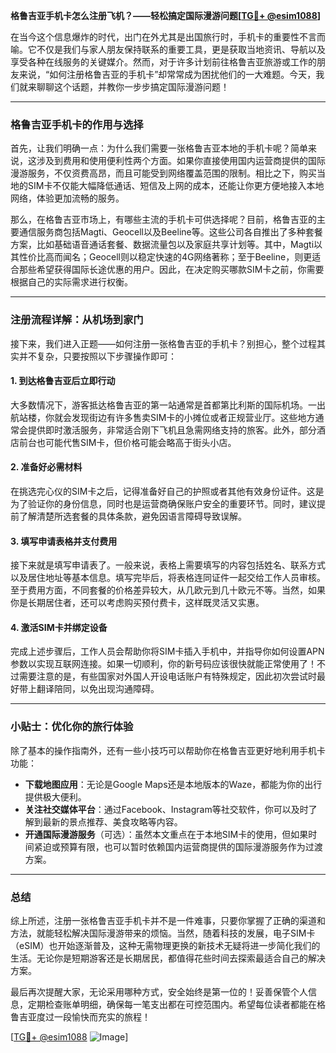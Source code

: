 **格鲁吉亚手机卡怎么注册飞机？——轻松搞定国际漫游问题[[TG💪+ @esim1088](https://t.me/s/esim1088)]**

在当今这个信息爆炸的时代，出门在外尤其是出国旅行时，手机卡的重要性不言而喻。它不仅是我们与家人朋友保持联系的重要工具，更是获取当地资讯、导航以及享受各种在线服务的关键媒介。然而，对于许多计划前往格鲁吉亚旅游或工作的朋友来说，“如何注册格鲁吉亚的手机卡”却常常成为困扰他们的一大难题。今天，我们就来聊聊这个话题，并教你一步步搞定国际漫游问题！

---

### 格鲁吉亚手机卡的作用与选择

首先，让我们明确一点：为什么我们需要一张格鲁吉亚本地的手机卡呢？简单来说，这涉及到费用和使用便利性两个方面。如果你直接使用国内运营商提供的国际漫游服务，不仅资费高昂，而且可能受到网络覆盖范围的限制。相比之下，购买当地的SIM卡不仅能大幅降低通话、短信及上网的成本，还能让你更方便地接入本地网络，体验更加流畅的服务。

那么，在格鲁吉亚市场上，有哪些主流的手机卡可供选择呢？目前，格鲁吉亚的主要通信服务商包括Magti、Geocell以及Beeline等。这些公司各自推出了多种套餐方案，比如基础语音通话套餐、数据流量包以及家庭共享计划等。其中，Magti以其性价比高而闻名；Geocell则以稳定快速的4G网络著称；至于Beeline，则更适合那些希望获得国际长途优惠的用户。因此，在决定购买哪款SIM卡之前，你需要根据自己的实际需求进行权衡。

---

### 注册流程详解：从机场到家门

接下来，我们进入正题——如何注册一张格鲁吉亚的手机卡？别担心，整个过程其实并不复杂，只要按照以下步骤操作即可：

#### 1. 到达格鲁吉亚后立即行动

大多数情况下，游客抵达格鲁吉亚的第一站通常是首都第比利斯的国际机场。一出航站楼，你就会发现街边有许多售卖SIM卡的小摊位或者正规营业厅。这些地方通常会提供即时激活服务，非常适合刚下飞机且急需网络支持的旅客。此外，部分酒店前台也可能代售SIM卡，但价格可能会略高于街头小店。

#### 2. 准备好必需材料

在挑选完心仪的SIM卡之后，记得准备好自己的护照或者其他有效身份证件。这是为了验证你的身份信息，同时也是运营商确保账户安全的重要环节。同时，建议提前了解清楚所选套餐的具体条款，避免因语言障碍导致误解。

#### 3. 填写申请表格并支付费用

接下来就是填写申请表了。一般来说，表格上需要填写的内容包括姓名、联系方式以及居住地址等基本信息。填写完毕后，将表格连同证件一起交给工作人员审核。至于费用方面，不同套餐的价格差异较大，从几欧元到几十欧元不等。当然，如果你是长期居住者，还可以考虑购买预付费卡，这样既灵活又实惠。

#### 4. 激活SIM卡并绑定设备

完成上述步骤后，工作人员会帮助你将SIM卡插入手机中，并指导你如何设置APN参数以实现互联网连接。如果一切顺利，你的新号码应该很快就能正常使用了！不过需要注意的是，有些国家对外国人开设电话账户有特殊规定，因此初次尝试时最好带上翻译陪同，以免出现沟通障碍。

---

### 小贴士：优化你的旅行体验

除了基本的操作指南外，还有一些小技巧可以帮助你在格鲁吉亚更好地利用手机卡功能：

- **下载地图应用**：无论是Google Maps还是本地版本的Waze，都能为你的出行提供极大便利。
- **关注社交媒体平台**：通过Facebook、Instagram等社交软件，你可以及时了解到最新的景点推荐、美食攻略等内容。
- **开通国际漫游服务**（可选）：虽然本文重点在于本地SIM卡的使用，但如果时间紧迫或预算有限，也可以暂时依赖国内运营商提供的国际漫游服务作为过渡方案。

---

### 总结

综上所述，注册一张格鲁吉亚手机卡并不是一件难事，只要你掌握了正确的渠道和方法，就能轻松解决国际漫游带来的烦恼。当然，随着科技的发展，电子SIM卡（eSIM）也开始逐渐普及，这种无需物理更换的新技术无疑将进一步简化我们的生活。无论你是短期游客还是长期居民，都值得花些时间去探索最适合自己的解决方案。

最后再次提醒大家，无论采用哪种方式，安全始终是第一位的！妥善保管个人信息，定期检查账单明细，确保每一笔支出都在可控范围内。希望每位读者都能在格鲁吉亚度过一段愉快而充实的旅程！

[[TG💪+ @esim1088](https://t.me/s/esim1088) ![Image](https://i.postimg.cc/4NQfJmqS/Snipaste-2025-05-13-00-14-12.png)]